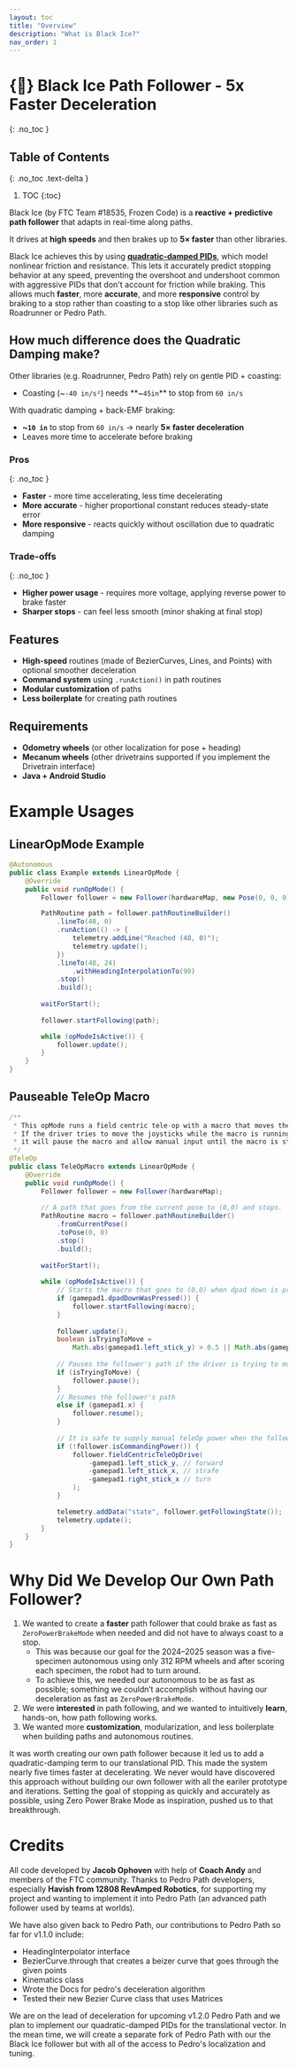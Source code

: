 ```yaml
---
layout: toc
title: "Overview"
description: "What is Black Ice?"
nav_order: 1
---
```


<!-- <div style="display:flex; align-items:flex-start; gap:2rem;">
  <div style="flex:1; min-width:0;">  -->


# {🧊} Black Ice Path Follower - 5x Faster Deceleration

{: .no_toc }

## Table of Contents
{: .no_toc .text-delta }

1. TOC
{:toc}


Black Ice (by FTC Team #18535, Frozen Code) is a **reactive + predictive path follower** that adapts in real-time along paths.

It drives at **high speeds** and then brakes up to **5× faster** than other libraries.

Black Ice achieves this by using [**quadratic-damped PIDs**](https://github.com/TeamFrozenCodeFTC/Black-Ice-Path-Follower/blob/main/TeamCode/src/main/java/org/firstinspires/ftc/blackice/docs/quadratic-damping-pid.md#our-key-innovation-the-quadratic-damped-pid), which model nonlinear friction and resistance. This lets it accurately predict stopping behavior at any speed, preventing the overshoot and undershoot common with aggressive PIDs that don't account for friction while braking. This allows much **faster**, more **accurate**, and more **responsive** control by braking to a stop rather than coasting to a stop like other libraries such as Roadrunner or Pedro Path.

## How much difference does the Quadratic Damping make?
Other libraries (e.g. Roadrunner, Pedro Path) rely on gentle PID + coasting:

- Coasting (~`-40 in/s²`) needs **~`45in`** to stop from `60 in/s`

With quadratic damping + back-EMF braking:

- **~`10 in`** to stop from `60 in/s` → nearly **5× faster deceleration**
- Leaves more time to accelerate before braking

### Pros
{: .no_toc }
- **Faster** - more time accelerating, less time decelerating
- **More accurate** - higher proportional constant reduces steady-state error
- **More responsive** - reacts quickly without oscillation due to quadratic damping

### Trade-offs
{: .no_toc }
- **Higher power usage** - requires more voltage, applying reverse power to brake faster
- **Sharper stops** - can feel less smooth (minor shaking at final stop)

## Features
- **High-speed** routines (made of BezierCurves, Lines, and Points) with optional smoother deceleration
- **Command system** using `.runAction()` in path routines
- **Modular customization** of paths
- **Less boilerplate** for creating path routines

## Requirements
- **Odometry wheels** (or other localization for pose + heading)
- **Mecanum wheels** (other drivetrains supported if you implement the Drivetrain interface)
- **Java + Android Studio**


# Example Usages

## LinearOpMode Example

```java
@Autonomous
public class Example extends LinearOpMode {
    @Override
    public void runOpMode() {
        Follower follower = new Follower(hardwareMap, new Pose(0, 0, 0));

        PathRoutine path = follower.pathRoutineBuilder()
            .lineTo(48, 0)
            .runAction(() -> {
                telemetry.addLine("Reached (48, 0)");
                telemetry.update();
            })
            .lineTo(48, 24)
                .withHeadingInterpolationTo(90)
            .stop()
            .build();
        
        waitForStart();
        
        follower.startFollowing(path);

        while (opModeIsActive()) {
            follower.update();
        }
    }
}

```

## Pauseable TeleOp Macro
```java
/**
 * This opMode runs a field centric tele-op with a macro that moves the robot from it's current pose to (0,0).
 * If the driver tries to move the joysticks while the macro is running,
 * it will pause the macro and allow manual input until the macro is started again or resumed.
 */
@TeleOp
public class TeleOpMacro extends LinearOpMode {
    @Override
    public void runOpMode() {
        Follower follower = new Follower(hardwareMap);
        
        // A path that goes from the current pose to (0,0) and stops.
        PathRoutine macro = follower.pathRoutineBuilder()
            .fromCurrentPose()
            .toPose(0, 0)
            .stop()
            .build();
        
        waitForStart();
        
        while (opModeIsActive()) {
            // Starts the macro that goes to (0,0) when dpad down is pressed
            if (gamepad1.dpadDownWasPressed()) {
                follower.startFollowing(macro);
            }
            
            follower.update();
            boolean isTryingToMove =
                Math.abs(gamepad1.left_stick_y) > 0.5 || Math.abs(gamepad1.left_stick_x) > 0.5;
            
            // Pauses the follower's path if the driver is trying to move the robot's manually with the joysticks
            if (isTryingToMove) {
                follower.pause();
            }
            // Resumes the follower's path
            else if (gamepad1.x) {
                follower.resume();
            }
            
            // It is safe to supply manual teleOp power when the follower is not commanding the robot
            if (!follower.isCommandingPower()) {
                follower.fieldCentricTeleOpDrive(
                    -gamepad1.left_stick_y, // forward
                    -gamepad1.left_stick_x, // strafe
                    -gamepad1.right_stick_x // turn
                );
            }

            telemetry.addData("state", follower.getFollowingState());
            telemetry.update();
        }
    }
}
```

# Why Did We Develop Our Own Path Follower?

1. We wanted to create a **faster** path follower that could brake as fast as `ZeroPowerBrakeMode` when needed and did not have to always coast to a stop.
   - This was because our goal for the 2024–2025 season was a five-specimen autonomous using only 312 RPM wheels and after scoring each specimen, the robot had to turn around. 
   - To achieve this, we needed our autonomous to be as fast as possible; something we couldn’t accomplish without having our deceleration as fast as `ZeroPowerBrakeMode`.
2. We were **interested** in path following, and we wanted to intuitively **learn**, hands-on, how path following works.
3. We wanted more **customization**, modularization, and less boilerplate when building paths and autonomous routines.

It was worth creating our own path follower because it led us to add a quadratic-damping term to our translational PID. This made the system nearly five times faster at decelerating. We never would have discovered this approach without building our own follower with all the eariler prototype and iterations. Setting the goal of stopping as quickly and accurately as possible, using Zero Power Brake Mode as inspiration, pushed us to that breakthrough.

# Credits

All code developed by **Jacob Ophoven** with help of **Coach Andy** and members of the FTC community.
Thanks to Pedro Path developers, especially **Havish from 12808 RevAmped Robotics**, for supporting my project and wanting to implement it into Pedro Path (an advanced path follower used by teams at worlds).

We have also given back to Pedro Path, our contributions to Pedro Path so far for v1.1.0 include:
- HeadingInterpolator interface
- BezierCurve.through that creates a beizer curve that goes through the given points
- Kinematics class
- Wrote the Docs for pedro's deceleration algorithm
- Tested their new Bezier Curve class that uses Matrices

We are on the lead of deceleration for upcoming v1.2.0 Pedro Path and we plan to implement our quadratic-damped PIDs for the translational vector.
In the mean time, we will create a separate fork of Pedro Path with our the Black Ice follower but with all of the access to Pedro's localization and tuning.


<!-- </div>

<div style="
    width:250px;
    position:sticky;
    top:4rem;
    max-height:80vh;
    overflow:auto;
    padding:1rem;
    border:1px solid #444;
    border-radius:8px;
    background:#1f1f1f;
    color:#f8f8f8;
    flex-shrink:0;
  ">
1. TOC
{:toc}
</div>

</div> -->